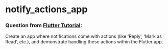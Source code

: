 # notify_actions_app

### Question from [Flutter Tutorial](https://flutter-tutorial.net/notification/questions-for-practice-8/):
Create an app where notifications come with actions (like ‘Reply’, ‘Mark as Read’, etc.), and demonstrate handling these actions within the Flutter app.

